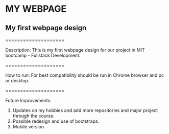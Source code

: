 # MY WEBPAGE
## My first webpage design

====================

Description: This is my first webpage design for our project in MIT bootcamp - Fullstack Development.

====================

How to run: 
For best compatibility should be run in Chrome browser and pc or desktop.

====================

Future Improvements:
1. Updates on my hobbies and add more repositories and major project through the course.
2. Possible redesign and use of bootstraps.
3. Mobile version.
